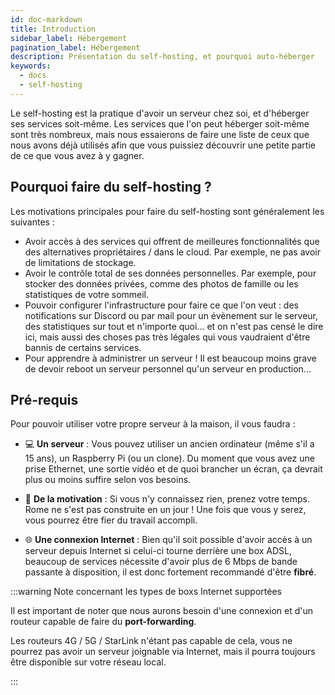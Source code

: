```yaml
---
id: doc-markdown
title: Introduction
sidebar_label: Hébergement
pagination_label: Hébergement
description: Présentation du self-hosting, et pourquoi auto-héberger
keywords:
  - docs
  - self-hosting
---
```


Le self-hosting est la pratique d'avoir un serveur chez soi, et d'héberger ses services soit-même. Les services que l'on peut héberger soit-même sont très nombreux, mais nous essaierons de faire une liste de ceux que nous avons déjà utilisés afin que vous puissiez découvrir une petite partie de ce que vous avez à y gagner.


## Pourquoi faire du self-hosting ?

Les motivations principales pour faire du self-hosting sont généralement les suivantes :

- Avoir accès à des services qui offrent de meilleures fonctionnalités que des alternatives propriétaires / dans le cloud. Par exemple, ne pas avoir de limitations de stockage.
- Avoir le contrôle total de ses données personnelles. Par exemple, pour stocker des données privées, comme des photos de famille ou les statistiques de votre sommeil.
- Pouvoir configurer l'infrastructure pour faire ce que l'on veut : des notifications sur Discord ou par mail pour un évènement sur le serveur, des statistiques sur tout et n'importe quoi... et on n'est pas censé le dire ici, mais aussi des choses pas très légales qui vous vaudraient d'être bannis de certains services.
- Pour apprendre à administrer un serveur ! Il est beaucoup moins grave de devoir reboot un serveur personnel qu'un serveur en production...

## Pré-requis

Pour pouvoir utiliser votre propre serveur à la maison, il vous faudra :

- :computer: **Un serveur** : Vous pouvez utiliser un ancien ordinateur (même s'il a 15 ans), un Raspberry Pi (ou un clone). Du moment que vous avez une prise Ethernet, une sortie vidéo et de quoi brancher un écran, ça devrait plus ou moins suffire selon vos besoins.

- :muscle: **De la motivation** : Si vous n'y connaissez rien, prenez votre temps. Rome ne s'est pas construite en un jour ! Une fois que vous y serez, vous pourrez être fier du travail accompli.

- :globe_with_meridians: **Une connexion Internet** : Bien qu'il soit possible d'avoir accès à un serveur depuis Internet si celui-ci tourne derrière une box ADSL, beaucoup de services nécessite d'avoir plus de 6 Mbps de bande passante à disposition, il est donc fortement recommandé d'être **fibré**.


:::warning Note concernant les types de boxs Internet supportées

Il est important de noter que nous aurons besoin d'une connexion et d'un routeur capable de faire du **port-forwarding**.

Les routeurs 4G / 5G / StarLink n'étant pas capable de cela, vous ne pourrez pas avoir un serveur joignable via Internet, mais il pourra toujours être disponible sur votre réseau local.

:::